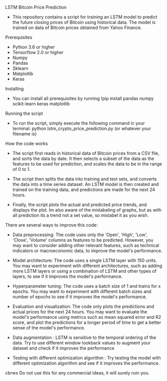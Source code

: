 LSTM Bitcoin Price Prediction

- This repository contains a script for training an LSTM model to predict 
the future closing prices of Bitcoin using historical data. The model is 
trained on data of Bitcoin prices obtained from Yahoo Finance.

Prerequisites
- Python 3.6 or higher
- Tensorflow 2.0 or higher
- Numpy
- Pandas
- Sklearn
- Matplotlib
- Keras

 Installing
- You can install all prerequisites by running
  !pip install pandas numpy scikit-learn keras matplotlib

Running the script
- To run the script, simply execute the following command in your terminal:
  python lstm_crypto_price_prediction.py (or whatever your filename is)

How the code works
- The script first reads in historical data of Bitcoin prices from a CSV file,
and sorts the data by date. It then selects a subset of the data as the features 
to be used for prediction, and scales the data to be in the range of 0 to 1.

- The script then splits the data into training and test sets, and converts the 
data into a time series dataset. An LSTM model is then created and trained on 
the training data, and predictions are made for the next 24 hours.

- Finally, the script plots the actual and predicted price trends, and displays 
the plot. Im also aware of the mislabeling of graphs, but as with all prediction 
its a trend not a set value, so mislabel it as you wish.

There are several ways to improve this code:
- Data preprocessing: The code uses only the 'Open', 'High', 'Low', 'Close', 'Volume' columns as features to be predicted. However, you may want to consider adding other relevant features, such as technical indicators or macroeconomic data, to improve the model's performance.

- Model architecture: The code uses a single LSTM layer with 150 units. You may want to experiment with different architectures, such as adding more LSTM layers or using a combination of LSTM and other types of layers, to see if it improves the model's performance.

- Hyperparameter tuning: The code uses a batch size of 1 and trains for x epochs. You may want to experiment with different batch sizes and number of epochs to see if it improves the model's performance.

- Evaluation and visualization: The code only plots the predictions and actual prices for the next 24 hours. You may want to evaluate the model's performance using metrics such as mean squared error and R2 score, and plot the predictions for a longer period of time to get a better sense of the model's performance.

- Data augmentation : LSTM is sensitive to the temporal ordering of the data. Try to use different window lookback values to augment your dataset and check if it improves the performance

- Testing with different optimization algorithm : Try testing the model with different optimization algorithm and see if it improves the performance.

cbrwx
Do not use this for any commercial ideas, it will surely ruin you.
